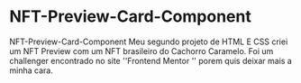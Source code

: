 # NFT-Preview-Card-Component
NFT-Preview-Card-Component Meu segundo projeto de HTML E CSS criei um NFT Preview com um NFT brasileiro do Cachorro Caramelo.  Foi um challenger encontrado no site ''Frontend Mentor '' porem quis deixar mais a minha cara.
